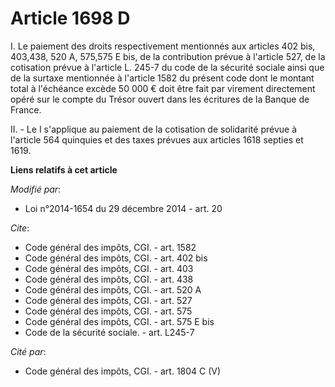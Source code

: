 # Article 1698 D

I. Le paiement des droits respectivement mentionnés aux articles 402 bis, 403,438,
520 A, 
575,575 E bis, de la contribution prévue à l'article 527, de la cotisation prévue à l'article L. 245-7 du code de la sécurité
sociale ainsi que de la surtaxe mentionnée à l'article 1582 du présent code dont le montant total à l'échéance excède 50 000
€ doit être fait par virement directement opéré sur le compte du Trésor ouvert dans les écritures de la Banque de France. 

II. - Le I s'applique au paiement de la cotisation de solidarité prévue à l'article 564 quinquies et des taxes prévues aux
articles 1618 septies et 1619.

**Liens relatifs à cet article**

_Modifié par_:

  - Loi n°2014-1654 du 29 décembre 2014 - art. 20

_Cite_:

  - Code général des impôts, CGI. - art. 1582
  - Code général des impôts, CGI. - art. 402 bis
  - Code général des impôts, CGI. - art. 403
  - Code général des impôts, CGI. - art. 438
  - Code général des impôts, CGI. - art. 520 A
  - Code général des impôts, CGI. - art. 527
  - Code général des impôts, CGI. - art. 575
  - Code général des impôts, CGI. - art. 575 E bis
  - Code de la sécurité sociale. - art. L245-7

_Cité par_:

  - Code général des impôts, CGI. - art. 1804 C (V)
